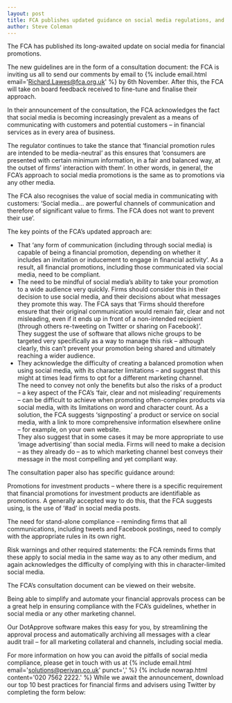 ```yaml
---
layout: post
title: FCA publishes updated guidance on social media regulations, and asks for feedback 
author: Steve Coleman
---
```

The FCA has published its long-awaited update on social media for financial
promotions.

The new guidelines are in the form of a consultation document: the FCA is
inviting us all to send our comments by email to
{% include email.html email='Richard.Lawes@fca.org.uk' %} by 6th November.
After this, the FCA will take on board feedback received to fine-tune and
finalise their approach.
<!--more-->
In their announcement of the consultation, the FCA acknowledges the fact that
social media is becoming increasingly prevalent as a means of communicating
with customers and potential customers – in financial services as in every area
of business.

The regulator continues to take the stance that ‘financial promotion rules are
intended to be media-neutral’ as this ensures that ‘consumers are presented
with certain minimum information, in a fair and balanced way, at the outset of
firms’ interaction with them’. In other words, in general, the FCA’s approach
to social media promotions is the same as to promotions via any other media.

The FCA also recognises the value of social media in communicating with
customers: ‘Social media... are powerful channels of communication and
therefore of significant value to firms. The FCA does not want to prevent their
use’.

The key points of the FCA’s updated approach are:

* That ‘any form of communication (including through social media) is capable
  of being a financial promotion, depending on whether it includes an
  invitation or inducement to engage in financial activity’. As a result, all
  financial promotions, including those communicated via social media, need to
  be compliant.
* The need to be mindful of social media’s ability to take your promotion to a
  wide audience very quickly. Firms should consider this in their decision to
  use social media, and their decisions about what messages they promote this
  way.
  The FCA says that ‘Firms should therefore ensure that their original
  communication would remain fair, clear and not misleading, even if it ends up
  in front of a non-intended recipient (through others re-tweeting on Twitter
  or sharing on Facebook)’.  
  They suggest the use of software that allows niche groups to be targeted very
  specifically as a way to manage this risk – although clearly, this can’t
  prevent your promotion being shared and ultimately reaching a wider audience.
* They acknowledge the difficulty of creating a balanced promotion when using
  social media, with its character limitations – and suggest that this might at
  times lead firms to opt for a different marketing channel.  
  The need to convey not only the benefits but also the risks of a product – a
  key aspect of the FCA’s ‘fair, clear and not misleading’ requirements – can
  be difficult to achieve when promoting often-complex products via social
  media, with its limitations on word and character count.
  As a solution, the FCA suggests ‘signposting’ a product or service on social
  media, with a link to more comprehensive information elsewhere online – for
  example, on your own website.  
  They also suggest that in some cases it may be more appropriate to use ‘image
  advertising’ than social media. Firms will need to make a decision – as they
  already do – as to which marketing channel best conveys their message in the
  most compelling and yet compliant way.

The consultation paper also has specific guidance around:

Promotions for investment products – where there is a specific requirement that
financial promotions for investment products are identifiable as promotions. A
generally accepted way to do this, that the FCA suggests using, is the use of
‘#ad’ in social media posts.

The need for stand-alone compliance – reminding firms that all communications,
including tweets and Facebook postings, need to comply with the appropriate
rules in its own right.

Risk warnings and other required statements: the FCA reminds firms that these
apply to social media in the same way as to any other medium, and again
acknowledges the difficulty of complying with this in character-limited social
media.

The FCA’s consultation document can be viewed on their website.

Being able to simplify and automate your financial approvals process can be a
great help in ensuring compliance with the FCA’s guidelines, whether in social
media or any other marketing channel.

Our DotApprove software makes this easy for you, by streamlining the approval
process and automatically archiving all messages with a clear audit trail – for
all marketing collateral and channels, including social media.

For more information on how you can avoid the pitfalls of social media
compliance, please get in touch with us at
{% include email.html email='solutions@perivan.co.uk' punct=',' %} {% include nowrap.html content='020 7562 2222.' %} While we await the
announcement, download our top 10 best practices for financial firms and
advisers using Twitter by completing the form below:

